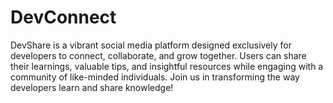 # DevConnect
DevShare is a vibrant social media platform designed exclusively for developers to connect, collaborate, and grow together. Users can share their learnings, valuable tips, and insightful resources while engaging with a community of like-minded individuals. Join us in transforming the way developers learn and share knowledge!
